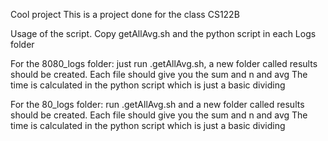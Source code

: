 Cool project
This is a project done for the class CS122B

Usage of the script.
Copy getAllAvg.sh and the python script in each Logs folder

For the 8080_logs folder:
just run .getAllAvg.sh, a new folder called results should be created.
Each file should give you the sum and n and avg
The time is calculated in the python script which is just a basic dividing

For the 80_logs folder:
run .getAllAvg.sh and a new folder called results should be created.
Each file should give you the sum and n and avg
The time is calculated in the python script which is just a basic dividing


